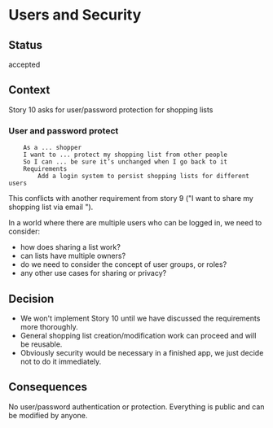 # Users and Security

## Status

accepted

## Context

Story 10 asks for user/password protection for shopping lists

### User and password protect
```
    As a ... shopper
    I want to ... protect my shopping list from other people
    So I can ... be sure it’s unchanged when I go back to it
    Requirements
        Add a login system to persist shopping lists for different users
```

This conflicts with another requirement from story 9 ("I want to share my shopping list via email
").

In a world where there are multiple users who can be logged in, we need to consider:
 - how does sharing a list work?
 - can lists have multiple owners?
 - do we need to consider the concept of user groups, or roles?
 - any other use cases for sharing or privacy?

## Decision

 - We won't implement Story 10 until we have discussed the requirements more thoroughly.
 - General shopping list creation/modification work can proceed and will be reusable.
 - Obviously security would be necessary in a finished app, we just decide not to do it immediately.

## Consequences

No user/password authentication or protection. Everything is public and can be modified by anyone.

